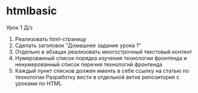 # htmlbasic
Урок 1 Д/з
1. Реализовать html-страницу
2. Сделать заголовок "Домашнее задание урока 1"
3. Отдельно в абзацах реализовать многострочный текстовый контент
4. Нумерованный список порядка изучения технологии фронтенда и ненумерованный список перечня технологий фронтенда 
5. Каждый пункт списков должен именть в себе ссылку на статью по технологии
Разработку вести в отдельной ветке репозитория с уроками по HTML